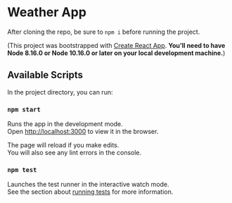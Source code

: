 # Weather App

After cloning the repo, be sure to `npm i` before running the project.

(This project was bootstrapped with [Create React App](https://github.com/facebook/create-react-app). __You'll need to have Node 8.16.0 or Node 10.16.0 or later on your local development machine.__)

## Available Scripts

In the project directory, you can run:

### `npm start`

Runs the app in the development mode.<br>
Open [http://localhost:3000](http://localhost:3000) to view it in the browser.

The page will reload if you make edits.<br>
You will also see any lint errors in the console.

### `npm test`

Launches the test runner in the interactive watch mode.<br>
See the section about [running tests](https://facebook.github.io/create-react-app/docs/running-tests) for more information.
